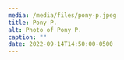 ```yaml
---
media: /media/files/pony-p.jpeg
title: Pony P.
alt: Photo of Pony P.
caption: ""
date: 2022-09-14T14:50:00-0500
---
```

